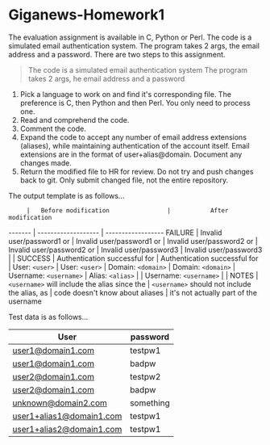 Giganews-Homework1
==================

The evaluation assignment is available in C, Python or Perl.  The code is a simulated email authentication
system.  The program takes 2 args, the email address and a password.  There are two steps to this assignment.

  > The code is a simulated email authentication system
  > The program takes 2 args, he email address and a password

  1. Pick a language to work on and find it's corresponding file.
     The preference is C, then Python and then Perl.
     You only need to process one.
  2. Read and comprehend the code.
  3. Comment the code.
  4. Expand the code to accept any number of email address extensions (aliases), while maintaining authentication of the
     account itself.
     Email extensions are in the format of user+alias@domain.
     Document any changes made.
  5. Return the modified file to HR for review.
     Do not try and push changes back to git.
     Only submit changed file, not the entire repository.


The output template is as follows...

         |   Before modification                |           After modification
-------  |  -------------------                     |      ------------------
FAILURE  |  Invalid user/password1 or                    |  Invalid user/password1 or
         |  Invalid user/password2 or                    |  Invalid user/password2 or
         |  Invalid user/password3                       |  Invalid user/password3
         | |
SUCCESS  |  Authentication successful for <username>     |  Authentication successful for <username>
         |  User: ```<user>```                                 |  User: ```<user>```
         |  Domain: ```<domain>```                             |  Domain: ```<domain>```
         |  Username: ```<username>```                         |  Alias: ```<alias>```
         |                                               |  Username: ```<username>```
        | |
NOTES    |  ```<username>``` will include the alias since the  |  ```<username>``` should not include the alias, as
         |  code doesn't know about aliases              |  it's not actually part of the username

Test data is as follows...

User | password
---- | --------
user1@domain1.com | testpw1
user1@domain1.com | badpw
user2@domain1.com | testpw2
user2@domain1.com | badpw
unknown@domain2.com | something
user1+alias1@domain1.com | testpw1
user1+alias2@domain1.com | testpw1
